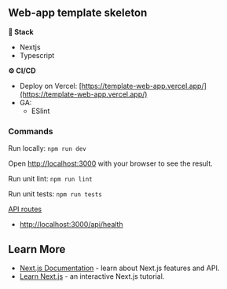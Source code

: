 ## Web-app template skeleton

**🔧 Stack**
- Nextjs
- Typescript

**⚙️ CI/CD**
- Deploy on Vercel: [https://template-web-app.vercel.app/](https://template-web-app.vercel.app/)
- GA:
  - ESlint

### Commands

Run locally: `npm run dev`

Open [http://localhost:3000](http://localhost:3000) with your browser to see the result.

Run unit lint:  `npm run lint`

Run unit tests:  `npm run tests`


[API routes](https://nextjs.org/docs/api-routes/introduction)
- [http://localhost:3000/api/health](http://localhost:3000/api/health)

## Learn More

- [Next.js Documentation](https://nextjs.org/docs) - learn about Next.js features and API.
- [Learn Next.js](https://nextjs.org/learn) - an interactive Next.js tutorial.

